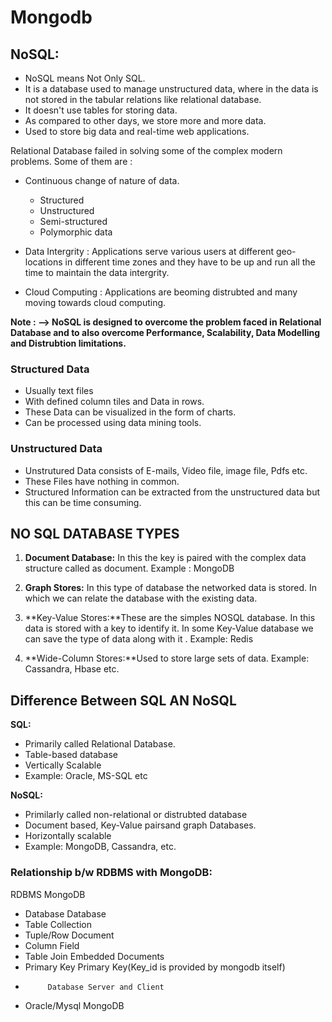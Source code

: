 # Mongodb

## NoSQL: ##
* NoSQL means Not Only SQL.
* It is a database used to manage unstructured data, where in the data is not stored in the tabular relations like relational database.
* It doesn't use tables for storing data.
* As compared to other days, we store more and more data.
* Used to store big data and real-time web applications.

Relational Database failed in solving some of the complex modern problems. Some of them are :
* Continuous change of nature of data.
  * Structured
  * Unstructured
  * Semi-structured
  * Polymorphic data

* Data Intergrity : Applications serve various users at different geo-locations in different time zones and they have to be up and run all the time to maintain the data intergrity.

* Cloud Computing : Applications are beoming distrubted and many moving towards cloud computing.

**Note : --> NoSQL is designed to overcome the problem faced in Relational Database and to also overcome Performance, Scalability, Data Modelling and Distrubtion limitations.**

### Structured Data ###
* Usually text files
* With defined column tiles and Data in rows.
* These Data can be visualized in the form of charts.
* Can be processed using data mining tools.

### Unstructured Data ###
* Unstrutured Data consists of E-mails, Video file, image file, Pdfs etc.
* These Files have nothing in common.
* Structured Information can be extracted from the unstructured data but this can be time consuming.

## NO SQL DATABASE TYPES ###
1. **Document Database:** In this the key is paired with the complex data structure called as document.
Example :  MongoDB

2. **Graph Stores:** In this type of database the networked data is stored. In which we can relate the database with the existing data.

3. **Key-Value Stores:**These are the simples NOSQL database. In this data is stored with a key to identify it. In some Key-Value database we can save the type of data along with it .
Example: Redis

4. **Wide-Column Stores:**Used to store large sets of data.
Example: Cassandra, Hbase etc.

## Difference Between SQL AN NoSQL ##
**SQL:**
* Primarily called Relational Database.
* Table-based database
* Vertically Scalable
* Example: Oracle, MS-SQL etc

**NoSQL:**
* Primilarly called non-relational or distrubted database
* Document based, Key-Value pairsand graph Databases.
* Horizontally scalable
* Example: MongoDB, Cassandra, etc.

### Relationship b/w RDBMS with MongoDB: ###
RDBMS                MongoDB
* Database           Database
* Table              Collection
* Tuple/Row          Document
* Column             Field
* Table Join         Embedded Documents
* Primary Key        Primary Key(Key_id is provided by mongodb itself)
*          Database Server and Client
* Oracle/Mysql       MongoDB